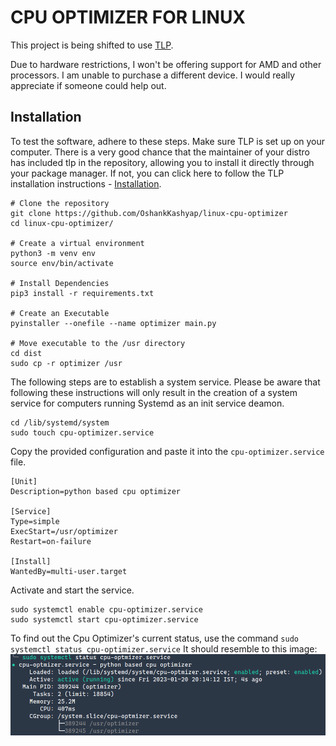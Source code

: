 # CPU OPTIMIZER FOR LINUX
This project is being shifted to use [TLP](https://github.com/linrunner/TLP).

Due to hardware restrictions, I won't be offering support for AMD and other processors. I am unable to purchase a different device. I would really appreciate if someone could help out.

## Installation
To test the software, adhere to these steps. Make sure TLP is set up on your computer. There is a very good chance that the maintainer of your distro has included tlp in the repository, allowing you to install it directly through your package manager. If not, you can click here to follow the TLP installation instructions - [Installation](https://linrunner.de/tlp/installation/index.html).
```
# Clone the repository
git clone https://github.com/OshankKashyap/linux-cpu-optimizer
cd linux-cpu-optimizer/

# Create a virtual environment
python3 -m venv env
source env/bin/activate

# Install Dependencies
pip3 install -r requirements.txt

# Create an Executable
pyinstaller --onefile --name optimizer main.py

# Move executable to the /usr directory
cd dist
sudo cp -r optimizer /usr
```

The following steps are to establish a system service. Please be aware that following these instructions will only result in the creation of a system service for computers running Systemd as an init service deamon.

```
cd /lib/systemd/system
sudo touch cpu-optimizer.service
```

Copy the provided configuration and paste it into the `cpu-optimizer.service` file.
```
[Unit]
Description=python based cpu optimizer

[Service]
Type=simple
ExecStart=/usr/optimizer
Restart=on-failure

[Install]
WantedBy=multi-user.target
```

Activate and start the service.
```
sudo systemctl enable cpu-optimizer.service
sudo systemctl start cpu-optimizer.service
```

To find out the Cpu Optimizer's current status, use the command `sudo systemctl status cpu-optimizer.service` It should resemble to this image:
![](images/service_running_ss.png)